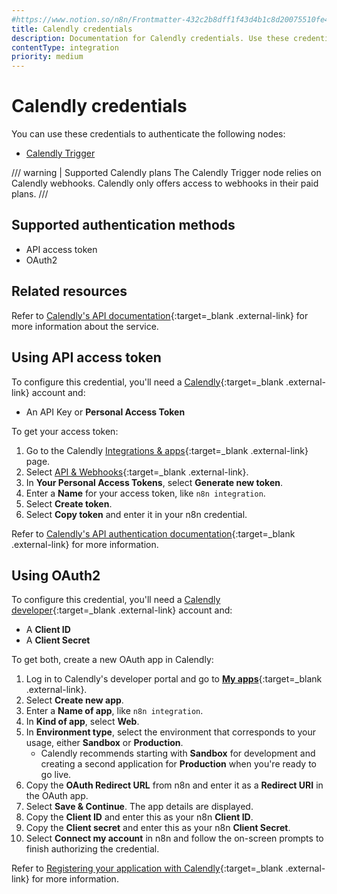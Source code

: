 ```yaml
---
#https://www.notion.so/n8n/Frontmatter-432c2b8dff1f43d4b1c8d20075510fe4
title: Calendly credentials
description: Documentation for Calendly credentials. Use these credentials to authenticate Calendly in n8n, a workflow automation platform.
contentType: integration
priority: medium
---
```


# Calendly credentials

You can use these credentials to authenticate the following nodes:

- [Calendly Trigger](/integrations/builtin/trigger-nodes/n8n-nodes-base.calendlytrigger/)

/// warning | Supported Calendly plans
The Calendly Trigger node relies on Calendly webhooks. Calendly only offers access to webhooks in their paid plans.
///

## Supported authentication methods

- API access token
- OAuth2

## Related resources

Refer to [Calendly's API documentation](https://developer.calendly.com/getting-started){:target=_blank .external-link} for more information about the service.

## Using API access token

To configure this credential, you'll need a [Calendly](https://www.calendly.com/){:target=_blank .external-link} account and:

- An API Key or **Personal Access Token**

To get your access token:

1. Go to the Calendly [Integrations & apps](https://calendly.com/integrations){:target=_blank .external-link} page.
2. Select [API & Webhooks](https://calendly.com/integrations/api_webhooks){:target=_blank .external-link}.
3. In **Your Personal Access Tokens**, select **Generate new token**.
4. Enter a **Name** for your access token, like `n8n integration`.
5. Select **Create token**.
6. Select **Copy token** and enter it in your n8n credential.

Refer to [Calendly's API authentication documentation](https://developer.calendly.com/how-to-authenticate-with-personal-access-tokens){:target=_blank .external-link} for more information.

## Using OAuth2

To configure this credential, you'll need a [Calendly developer](https://developer.calendly.com){:target=_blank .external-link} account and:

- A **Client ID**
- A **Client Secret**

To get both, create a new OAuth app in Calendly:

1. Log in to Calendly's developer portal and go to [**My apps**](https://developer.calendly.com/console/apps){:target=_blank .external-link}.
1. Select **Create new app**.
1. Enter a **Name of app**, like `n8n integration`.
2. In **Kind of app**, select **Web**.
3. In **Environment type**, select the environment that corresponds to your usage, either **Sandbox** or **Production**.
    - Calendly recommends starting with **Sandbox** for development and creating a second application for **Production** when you're ready to go live.
4. Copy the **OAuth Redirect URL** from n8n and enter it as a **Redirect URI** in the OAuth app.
5. Select **Save & Continue**. The app details are displayed.
5. Copy the **Client ID** and enter this as your n8n **Client ID**.
6. Copy the **Client secret** and enter this as your n8n **Client Secret**.
1. Select **Connect my account** in n8n and follow the on-screen prompts to finish authorizing the credential.

Refer to [Registering your application with Calendly](https://developer.calendly.com/create-a-developer-account){:target=_blank .external-link} for more information.
